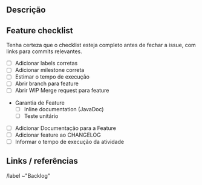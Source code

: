 ## Descrição

<!--*(Descreva de forma clara e sucinta do qua a feature se trata)*-->

## Feature checklist

Tenha certeza que o checklist esteja completo antes de fechar a issue,
com links para commits relevantes.

- [ ] Adicionar labels corretas
- [ ] Adicionar milestone correta
- [ ] Estimar o tempo de execução 
- [ ] Abrir branch para feature
- [ ] Abrir WIP Merge request para feature
- Garantia de Feature
    - [ ] Inline documentation (JavaDoc)
    - [ ] Teste unitário
- [ ] Adicionar Documentação para a Feature
- [ ] Adicionar feature ao CHANGELOG
- [ ] Informar o tempo de execução da atividade

## Links / referências

/label ~"Backlog"